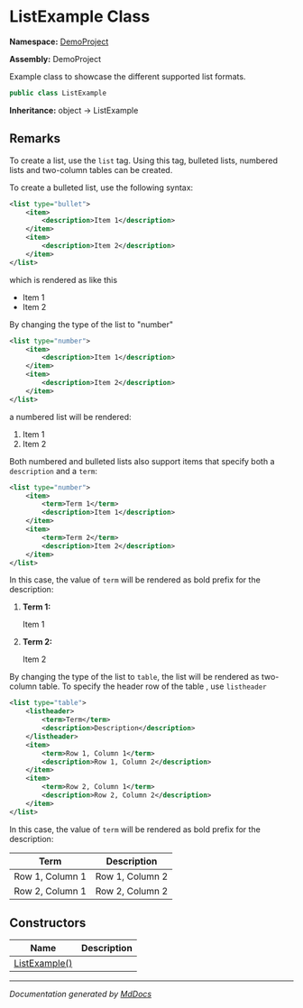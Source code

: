 # ListExample Class

**Namespace:** [DemoProject](../index.md)

**Assembly:** DemoProject

Example class to showcase the different supported list formats.

```csharp
public class ListExample
```

**Inheritance:** object → ListExample

## Remarks

To create a list, use the `list` tag. Using this tag, bulleted lists, numbered lists and two\-column tables can be created.

To create a bulleted list, use the following syntax:

```xml
<list type="bullet">
    <item>
        <description>Item 1</description>
    </item>
    <item>
        <description>Item 2</description>
    </item>
</list>
```

which is rendered as like this

- Item 1
- Item 2

By changing the type of the list to "number"

```xml
<list type="number">
    <item>
        <description>Item 1</description>
    </item>
    <item>
        <description>Item 2</description>
    </item>
</list>
```

a numbered list will be rendered:

1. Item 1
2. Item 2

Both numbered and bulleted lists also support items that specify both a `description` and a `term`:

```xml
<list type="number">
    <item>
        <term>Term 1</term>
        <description>Item 1</description>
    </item>
    <item>
        <term>Term 2</term>
        <description>Item 2</description>
    </item>
</list>
```

In this case, the value of `term` will be rendered as bold prefix for the description:

1. **Term 1:** 

   Item 1
2. **Term 2:** 

   Item 2

By changing the type of the list to `table`, the list will be rendered as two\-column table. To specify the header row of the table , use `listheader`

```xml
<list type="table">
    <listheader>
        <term>Term</term>
        <description>Description</description>
    </listheader>
    <item>
        <term>Row 1, Column 1</term>
        <description>Row 1, Column 2</description>
    </item>
    <item>
        <term>Row 2, Column 1</term>
        <description>Row 2, Column 2</description>
    </item>
</list>
```

In this case, the value of `term` will be rendered as bold prefix for the description:

| Term            | Description     |
| --------------- | --------------- |
| Row 1, Column 1 | Row 1, Column 2 |
| Row 2, Column 1 | Row 2, Column 2 |

## Constructors

| Name                                   | Description |
| -------------------------------------- | ----------- |
| [ListExample()](constructors/index.md) |             |
___

*Documentation generated by [MdDocs](https://github.com/ap0llo/mddocs)*
